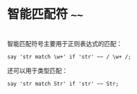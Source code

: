# 智能匹配符 `~~`
#

智能匹配符号主要用于正则表达式的匹配：

    say 'str match \w+' if 'str' ~~ / \w+ /;

还可以用于类型匹配：

    say 'str match Str' if 'str' ~~ Str;
